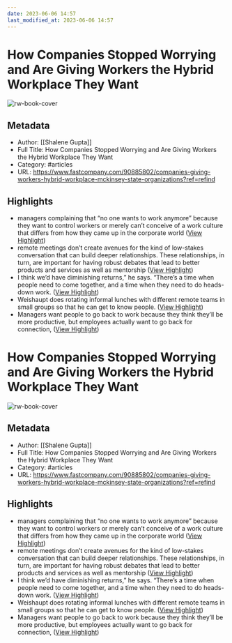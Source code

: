 ```yaml
---
date: 2023-06-06 14:57
last_modified_at: 2023-06-06 14:57
---
```

# How Companies Stopped Worrying and Are Giving Workers the Hybrid Workplace They Want

![rw-book-cover](https://images.fastcompany.net/image/upload/w_1280,f_auto,q_auto,fl_lossy/wp-cms/uploads/2023/04/p-1-90885802-the-future-is-hybrid.jpg)

## Metadata
- Author: [[Shalene Gupta]]
- Full Title: How Companies Stopped Worrying and Are Giving Workers the Hybrid Workplace They Want
- Category: #articles
- URL: https://www.fastcompany.com/90885802/companies-giving-workers-hybrid-workplace-mckinsey-state-organizations?ref=refind

## Highlights
- managers complaining that “no one wants to work anymore” because they want to control workers or merely can’t conceive of a work culture that differs from how they came up in the corporate world ([View Highlight](https://read.readwise.io/read/01h1tg9gpn59h4trhzxnh4sf8b))
- remote meetings don’t create avenues for the kind of low-stakes conversation that can build deeper relationships. These relationships, in turn, are important for having robust debates that lead to better products and services as well as mentorship ([View Highlight](https://read.readwise.io/read/01h1tga7tz167g7e5wz6txvd9q))
- I think we’d have diminishing returns,” he says. “There’s a time when people need to come together, and a time when they need to do heads-down work. ([View Highlight](https://read.readwise.io/read/01h1tgbfs75jfs3e4h4ve5er1j))
- Weishaupt does rotating informal lunches with different remote teams in small groups so that he can get to know people. ([View Highlight](https://read.readwise.io/read/01h1tgcs0b6wp5vnn8xc33q5sd))
- Managers want people to go back to work because they think they’ll be more productive, but employees actually want to go back for connection, ([View Highlight](https://read.readwise.io/read/01h1tgdc65h54ntqjr3srjs60s))
# How Companies Stopped Worrying and Are Giving Workers the Hybrid Workplace They Want

![rw-book-cover](https://images.fastcompany.net/image/upload/w_1280,f_auto,q_auto,fl_lossy/wp-cms/uploads/2023/04/p-1-90885802-the-future-is-hybrid.jpg)

## Metadata
- Author: [[Shalene Gupta]]
- Full Title: How Companies Stopped Worrying and Are Giving Workers the Hybrid Workplace They Want
- Category: #articles
- URL: https://www.fastcompany.com/90885802/companies-giving-workers-hybrid-workplace-mckinsey-state-organizations?ref=refind

## Highlights
- managers complaining that “no one wants to work anymore” because they want to control workers or merely can’t conceive of a work culture that differs from how they came up in the corporate world ([View Highlight](https://read.readwise.io/read/01h1tg9gpn59h4trhzxnh4sf8b))
- remote meetings don’t create avenues for the kind of low-stakes conversation that can build deeper relationships. These relationships, in turn, are important for having robust debates that lead to better products and services as well as mentorship ([View Highlight](https://read.readwise.io/read/01h1tga7tz167g7e5wz6txvd9q))
- I think we’d have diminishing returns,” he says. “There’s a time when people need to come together, and a time when they need to do heads-down work. ([View Highlight](https://read.readwise.io/read/01h1tgbfs75jfs3e4h4ve5er1j))
- Weishaupt does rotating informal lunches with different remote teams in small groups so that he can get to know people. ([View Highlight](https://read.readwise.io/read/01h1tgcs0b6wp5vnn8xc33q5sd))
- Managers want people to go back to work because they think they’ll be more productive, but employees actually want to go back for connection, ([View Highlight](https://read.readwise.io/read/01h1tgdc65h54ntqjr3srjs60s))

